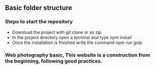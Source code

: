 ## Basic folder structure

### Steps to start the repository

- Download the project with git clone or as zip
- In the project directory open a terminal and type npm install
- Once the installation is finished write the command npm run gulp

### Web photography basic, This website is a construction from the beginning, following good practices.
